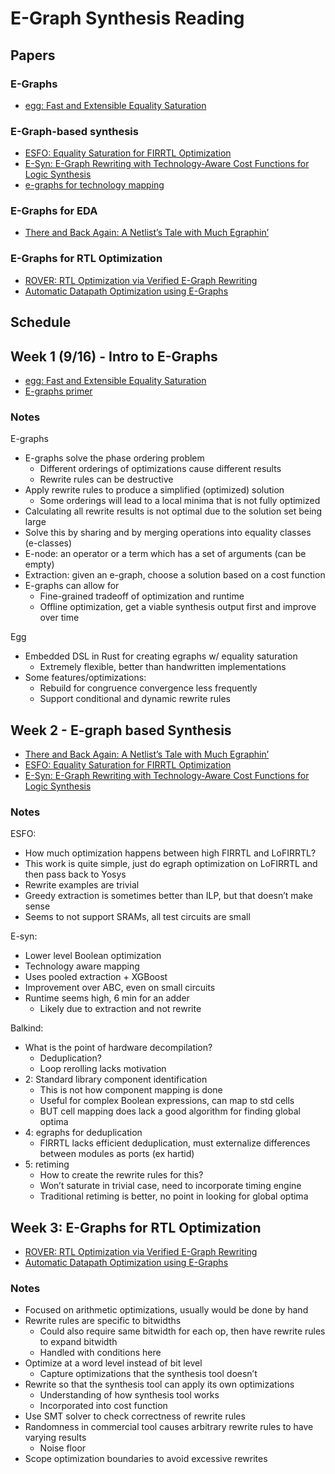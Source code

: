 # E-Graph Synthesis Reading

## Papers

### E-Graphs

- [egg: Fast and Extensible Equality Saturation](https://dl.acm.org/doi/pdf/10.1145/3434304)

### E-Graph-based synthesis

- [ESFO: Equality Saturation for FIRRTL Optimization](https://dl.acm.org/doi/abs/10.1145/3583781.3590239)
- [E-Syn: E-Graph Rewriting with Technology-Aware Cost Functions for Logic Synthesis](https://arxiv.org/html/2403.14242v1)
- [e-graphs for technology mapping](https://www.cs.cornell.edu/courses/cs6120/2025sp/blog/superopt/)

### E-Graphs for EDA

- [There and Back Again: A Netlist’s Tale with Much Egraphin’](https://arxiv.org/pdf/2404.00786)

### E-Graphs for RTL Optimization

- [ROVER: RTL Optimization via Verified E-Graph Rewriting](https://ieeexplore.ieee.org/stamp/stamp.jsp?tp=&arnumber=10549954)
- [Automatic Datapath Optimization using E-Graphs](https://ieeexplore.ieee.org/stamp/stamp.jsp?tp=&arnumber=9974492)

## Schedule

## Week 1 (9/16) - Intro to E-Graphs

- [egg: Fast and Extensible Equality Saturation](https://dl.acm.org/doi/pdf/10.1145/3434304)
- [E-graphs primer](https://www.cole-k.com/2023/07/24/e-graphs-primer)

### Notes

E-graphs
- E-graphs solve the phase ordering problem
    - Different orderings of optimizations cause different results
    - Rewrite rules can be destructive
- Apply rewrite rules to produce a simplified (optimized) solution
    - Some orderings will lead to a local minima that is not fully optimized
- Calculating all rewrite results is not optimal due to the solution set being large
- Solve this by sharing and by merging operations into equality classes (e-classes)
- E-node: an operator or a term which has a set of arguments (can be empty)
- Extraction: given an e-graph, choose a solution based on a cost function
- E-graphs can allow for 
    - Fine-grained tradeoff of optimization and runtime
    - Offline optimization, get a viable synthesis output first and improve over time

Egg
- Embedded DSL in Rust for creating egraphs w/ equality saturation
    - Extremely flexible, better than handwritten implementations
- Some features/optimizations:
    - Rebuild for congruence convergence less frequently
    - Support conditional and dynamic rewrite rules

## Week 2 - E-graph based Synthesis

- [There and Back Again: A Netlist’s Tale with Much Egraphin’](https://arxiv.org/pdf/2404.00786)
- [ESFO: Equality Saturation for FIRRTL Optimization](https://dl.acm.org/doi/abs/10.1145/3583781.3590239)
- [E-Syn: E-Graph Rewriting with Technology-Aware Cost Functions for Logic Synthesis](https://arxiv.org/html/2403.14242v1)

### Notes

ESFO:
- How much optimization happens between high FIRRTL and LoFIRRTL?
- This work is quite simple, just do egraph optimization on LoFIRRTL and then pass back to Yosys 
- Rewrite examples are trivial
- Greedy extraction is sometimes better than ILP, but that doesn’t make sense
- Seems to not support SRAMs, all test circuits are small

E-syn:
- Lower level Boolean optimization 
- Technology aware mapping
- Uses pooled extraction + XGBoost
- Improvement over ABC, even on small circuits
- Runtime seems high, 6 min for an adder
    - Likely due to extraction and not rewrite

Balkind:
- What is the point of hardware decompilation?
    - Deduplication?
    - Loop rerolling lacks motivation
- 2: Standard library component identification
    - This is not how component mapping is done
    - Useful for complex Boolean expressions, can map to std cells
    - BUT cell mapping does lack a good algorithm for finding global optima
- 4: egraphs for deduplication
    - FIRRTL lacks efficient deduplication, must externalize differences between modules as ports (ex hartid)
- 5: retiming
    - How to create the rewrite rules for this?
    - Won’t saturate in trivial case, need to incorporate timing engine
    - Traditional retiming is better, no point in looking for global optima

## Week 3: E-Graphs for RTL Optimization

- [ROVER: RTL Optimization via Verified E-Graph Rewriting](https://ieeexplore.ieee.org/stamp/stamp.jsp?tp=&arnumber=10549954)
- [Automatic Datapath Optimization using E-Graphs](https://ieeexplore.ieee.org/stamp/stamp.jsp?tp=&arnumber=9974492)

### Notes

- Focused on arithmetic optimizations, usually would be done by hand
- Rewrite rules are specific to bitwidths
    - Could also require same bitwidth for each op, then have rewrite rules to expand bitwidth
	- Handled with conditions here
- Optimize at a word level instead of bit level 
    - Capture optimizations that the synthesis tool doesn’t 
- Rewrite so that the synthesis tool can apply its own optimizations
	- Understanding of how synthesis tool works
	- Incorporated into cost function
- Use SMT solver to check correctness of rewrite rules
- Randomness in commercial tool causes arbitrary rewrite rules to have varying results
    - Noise floor
- Scope optimization boundaries to avoid excessive rewrites

